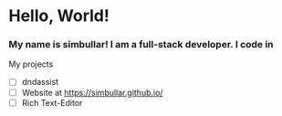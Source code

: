 <h1>Hello, World!</h1>
<h3>My name is simbullar! I am a full-stack developer. I code in </h3>

My projects
- [ ] dndassist
- [ ] Website at https://simbullar.github.io/
- [ ] Rich Text-Editor
